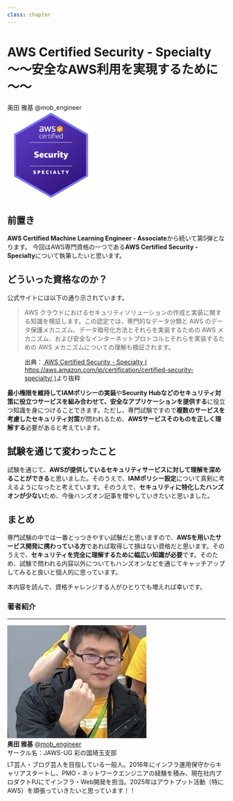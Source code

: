```yaml
---
class: chapter
---
```


# AWS Certified Security - Specialty　～～安全なAWS利用を実現するために～～

<div class="flush-right">
奥田 雅基 @mob_engineer
</div>

<img src="images/chap-mob_engineer-certificates/aws-certified-security-specialty.png" width="40%">

## 前置き

**AWS Certified Machine Learning Engineer - Associate**から続いて第5弾となります。
今回はAWS専門資格の一つである**AWS Certified Security - Specialty**について執筆したいと思います。

## どういった資格なのか？

公式サイトには以下の通り示されています。

>AWS クラウドにおけるセキュリティソリューションの作成と実装に関する知識を検証します。この認定では、専門的なデータ分類と AWS のデータ保護メカニズム、データ暗号化方法とそれらを実装するための AWS メカニズム、および安全なインターネットプロトコルとそれらを実装するための AWS メカニズムについての理解も検証されます。

<figure><figcaption>出典：<a href="https://aws.amazon.com/jp/certification/certified-security-specialty/"> AWS Certified Security - Specialty ( https://aws.amazon.com/jp/certification/certified-security-specialty/ )</a>より抜粋</figcaption></figure>

**最小権限を維持してIAMポリシーの実装**や**Security Hubなどのセキュリティ対策に役立つサービスを組み合わせて、安全なアプリケーションを提供する**に役立つ知識を身につけることできます。ただし、専門試験ですので**複数のサービスを考慮したセキュリティ対策**が問われるため、**AWSサービスそのものを正しく理解する**必要があると考えています。

## 試験を通じて変わったこと

試験を通じて、**AWSが提供しているセキュリティサービスに対して理解を深めることができる**と思いました。そのうえで、**IAMポリシー設定**について真剣に考えるようになったと考えています。そのうえで、**セキュリティに特化したハンズオンが少ない**ため、今後ハンズオン記事を増やしていきたいと思いました。

## まとめ

専門試験の中では一番とっつきやすい試験だと思いますので、**AWSを用いたサービス開発に携わっている方**であれば取得して損はない資格だと思います。そのうえで、**セキュリティを完全に理解するために幅広い知識が必要**です。そのため、試験で問われる内容以外についてもハンズオンなどを通じてキャッチアップしてみると良いと個人的に思っています。

本内容を読んで、資格チャレンジする人がひとりでも増えれば幸いです。

### 著者紹介

---

<div class="author-profile">
    <img src="images/mobengineer.png">
    <div>
        <div>
            <b>奥田 雅基</b>
            <a href="https://x.com/mob_engineer">@mob_engineer</a>
        </div>
        <div>
            サークル名：JAWS-UG 彩の国埼玉支部
        </div>
    </div>
</div>
<p style="margin-top: 0.5em; margin-bottom: 2em;">
LT芸人・ブログ芸人を目指している一般人。2016年にインフラ運用保守からキャリアスタートし、PMO・ネットワークエンジニアの経験を積み、現在社内プロダクトPJにてインフラ・Web開発を担当。2025年はアウトプット活動（特にAWS）を頑張っていきたいと思っています！！
</p>